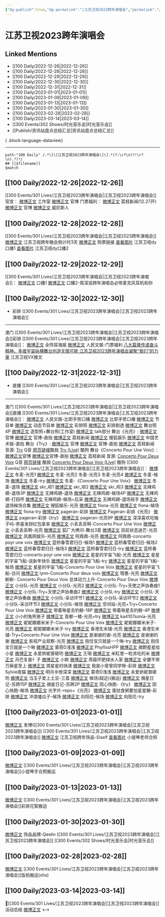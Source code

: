 ```yaml
---
{"dg-publish":true,"dg-permalink":"/江苏卫视2023跨年演唱会","permalink":"/江苏卫视2023跨年演唱会/","title":"江苏卫视2023跨年演唱会","created":"2022-12-30T17:24:18.000+08:00","updated":"2023-08-24T18:51:25.595+08:00"}
---
```


# 江苏卫视2023跨年演唱会

## Linked Mentions
- [[100 Daily/2022-12-26\|2022-12-26]]
- [[100 Daily/2022-12-28\|2022-12-28]]
- [[100 Daily/2022-12-29\|2022-12-29]]
- [[100 Daily/2022-12-30\|2022-12-30]]
- [[100 Daily/2022-12-31\|2022-12-31]]
- [[100 Daily/2023-01-01\|2023-01-01]]
- [[100 Daily/2023-01-09\|2023-01-09]]
- [[100 Daily/2023-01-13\|2023-01-13]]
- [[100 Daily/2023-01-30\|2023-01-30]]
- [[100 Daily/2023-02-28\|2023-02-28]]
- [[100 Daily/2023-03-14\|2023-03-14]]
- [[300 Events/302 Shows/时光音乐会\|时光音乐会]]
- [[Publish/资讯站盘点总结汇总\|资讯站盘点总结汇总]]

{ .block-language-dataview}

---

```expander
path:"100 Daily" /.*\[\[江苏卫视2023跨年演唱会\]\].*(?:\r?\n(?!\r?\n).*)*/
## [[$filename]]
$match
```
## [[100 Daily/2022-12-26\|2022-12-26]]
[[300 Events/301 Lives/江苏卫视2023跨年演唱会\|江苏卫视2023跨年演唱会]]官宣：
[微博正文](https://m.weibo.cn/7478855230/4850911543564924) 工作室
[微博正文](https://m.weibo.cn/1818087960/4850850734026229) 官博
门票福利：
[微博正文](https://m.weibo.cn/1796087453/4850576670332287) 荔枝新闻(12.27开)
[微博正文](https://m.weibo.cn/1818087960/4850533351298405) 官博
[微博正文](https://m.weibo.cn/1771716780/4850966064794711) 威尼斯人
## [[100 Daily/2022-12-28\|2022-12-28]]
[[300 Events/301 Lives/江苏卫视2023跨年演唱会\|江苏卫视2023跨年演唱会]]
[微博正文](https://m.weibo.cn/1818087960/4851739616882742) 江苏卫视跨年晚会倒计时3天
[微博正文](https://m.weibo.cn/1771716780/4851711422759105) 购票链接
[查看图片](https://wx3.sinaimg.cn/large/0088n2Pggy1h9jxfjnkmfj30ku112772.jpg) 江苏卫视dy口播1
[查看图片](https://wx2.sinaimg.cn/large/0088n2Pggy1h9jxfnsxz3j30ku112tba.jpg) 江苏卫视dy口播2
## [[100 Daily/2022-12-29\|2022-12-29]]
[[300 Events/301 Lives/江苏卫视2023跨年演唱会\|江苏卫视2023跨年演唱会]]：
[微博正文](https://m.weibo.cn/1818087960/4851956767793015) 口播1
[微博正文](https://m.weibo.cn/1818087960/4851960563896781) 口播2-周深说跨年演唱会必带麦克风耳机和你
## [[100 Daily/2022-12-30\|2022-12-30]]
  - 彩排 [[300 Events/301 Lives/江苏卫视2023跨年演唱会\|江苏卫视2023跨年演唱会]]
---
澳门 [[300 Events/301 Lives/江苏卫视2023跨年演唱会\|江苏卫视2023跨年演唱会]]彩排
[[300 Events/301 Lives/江苏卫视2023跨年演唱会\|江苏卫视2023跨年演唱会]]：
[微博正文](https://m.weibo.cn/1818087960/4852300285216033) 全阵容海报
[微博正文](https://m.weibo.cn/7362512027/4852405554126353) 人民文娱-门票福利
[八大篇章传递奋斗精神，多维宇宙纵横舞台创造无限可能 江苏卫视2023跨年演唱会凝聚“我们”的力量](https://weibo.cn/sinaurl?u=https%3A%2F%2Fmp.weixin.qq.com%2Fs%2F3hx75YkTCNW4dwcOnfieng%3Ffrom%3Dsinglemessage%26scene%3D1%26subscene%3D10000%26clicktime%3D1672396412%26enterid%3D1672396412) 江苏卫视VX推文
## [[100 Daily/2022-12-31\|2022-12-31]]
  - 直播 [[300 Events/301 Lives/江苏卫视2023跨年演唱会\|江苏卫视2023跨年演唱会]]
---
澳门 [[300 Events/301 Lives/江苏卫视2023跨年演唱会\|江苏卫视2023跨年演唱会]]直播
[[300 Events/301 Lives/江苏卫视2023跨年演唱会\|江苏卫视2023跨年演唱会]]：
[微博正文](https://m.weibo.cn/7362512027/4852685364265212) 人民文娱-比耶手势口播
[微博正文](https://m.weibo.cn/1818087960/4852700426277758) 比耶手势口播
[微博正文](https://m.weibo.cn/1818087960/4852714398559082) 节目单
[微博正文](https://m.weibo.cn/1818087960/4852722366682921) 动态节目单
[微博正文](https://m.weibo.cn/1818087960/4852774225317723) 彩排照
[微博正文](https://m.weibo.cn/1818087960/4852774753278124) 彩排剧透
[微博正文](https://m.weibo.cn/1818087960/4852905116435855) 舞台照4P
[微博正文](https://m.weibo.cn/7478855230/4852917897528628) 造型照+舞台照(工作室)
[微博正文](https://m.weibo.cn/6466290670/4852896279313581) talk部分
舞台《光亮》:
[微博正文](https://m.weibo.cn/1818087960/4852869583348366) 官博
[微博正文](https://m.weibo.cn/1818087960/4852886376553616) 官博-直拍
[微博正文](https://m.weibo.cn/1796087453/4852872141867261) 荔枝新闻
[微博正文](https://m.weibo.cn/1843633441/4852872125091175) 搜狐娱乐
[微博正文](http://weibo.com/1943724947/Mmft2yMXN) 中国艺术报-直拍
舞台《Try》:
[微博正文](https://m.weibo.cn/1818087960/4852881985899611) 官博
[微博正文](https://m.weibo.cn/1818087960/4852896984212811) 官博-直拍
[微博正文](https://m.weibo.cn/1796087453/4852884208359927) 荔枝新闻
音源:
[Try](https://weibo.cn/sinaurl?u=https%3A%2F%2Fc.y.qq.com%2Fbase%2Ffcgi-bin%2Fu%3F__%3DHeNlbkxlnPlc) Q音
[网页链接](https://weibo.cn/sinaurl?u=https%3A%2F%2Fm.kuwo.cn%2Fyinyue%2F256739212%3Ff%3Darphone%26t%3Dsinawb%26isstar%3D0%26loginuid%3DeRUhalWoIQpKVGMKo3dpLQ%3D%3D)酷我
[Try (Live)](https://weibo.cn/sinaurl?u=https%3A%2F%2Ft4.kugou.com%2Fsong.html%3Fid%3D5eDO93eB7V2) 酷狗
舞台《Concerto Pour Une Voix》:
[微博正文](https://m.weibo.cn/1818087960/4852882090759710)官博
[微博正文](https://m.weibo.cn/1818087960/4852897499587814)官博-直拍
[微博正文](https://m.weibo.cn/1796087453/4852884208359927) 荔枝新闻
音源:
[Concerto Pour Deux Voix](https://weibo.cn/sinaurl?u=https%3A%2F%2Fc.y.qq.com%2Fbase%2Ffcgi-bin%2Fu%3F__%3DKv14zrxlnrkp) Q音
[网页链接](https://weibo.cn/sinaurl?u=https%3A%2F%2Fm.kuwo.cn%2Fyinyue%2F256739440%3Ff%3Darphone%26t%3Dsinawb%26isstar%3D0%26loginuid%3DeRUhalWoIQpKVGMKo3dpLQ%3D%3D) 酷我
[Concerto Pour Deux Voix (Live)](https://weibo.cn/sinaurl?u=https%3A%2F%2Ft1.kugou.com%2Fsong.html%3Fid%3D5eE3JeeB7V2) 酷狗
[[300 Events/301 Lives/江苏卫视2023跨年演唱会\|江苏卫视2023跨年演唱会]]：
[微博正文](https://m.weibo.cn/1825651663/4852871286496578) 冬麦-光亮1
[微博正文](https://m.weibo.cn/1825651663/4852888629681049) 冬麦-光亮2
[](https://m.weibo.cn/1825651663/4852892899741922) 冬麦-光亮3
[](https://m.weibo.cn/1825651663/4852896476961974) 冬麦-光亮4
[微博正文](https://m.weibo.cn/1825651663/4852896958527801) 冬麦-候场
[微博正文](https://m.weibo.cn/1825651663/4852898767313912) 冬麦-try
[微博正文](https://m.weibo.cn/1825651663/4852897721878782) 冬麦-《Concerto Pour Une Voix》
[微博正文](https://m.weibo.cn/1825651663/4852903719739173) 冬麦-退场
[微博正文](https://m.weibo.cn/6433509682/4852871289381270) skr_呗1
[微博正文](https://m.weibo.cn/6433509682/4852887446626994) skr_呗2
[微博正文](https://m.weibo.cn/6433509682/4852903733373816) skr_呗3
[微博正文](https://m.weibo.cn/7495641082/4852880378962102) 无辣鸡翅-退场3P
[微博正文](https://m.weibo.cn/7495641082/4852884821521114) 无辣鸡翅-退场
[微博正文](https://m.weibo.cn/7495641082/4852881637251486) 无辣鸡翅-候场4P
[微博正文](https://m.weibo.cn/7495641082/4852885730377476) 无辣鸡翅-打招呼
[微博正文](https://m.weibo.cn/7495641082/4852928638097520) 无辣鸡翅-候场+后采
[微博正文](https://m.weibo.cn/7495641082/4852926479076769) 无辣鸡翅-退场摇手
[微博正文](https://m.weibo.cn/7495641082/4852968178320748) 退场候场合集
[微博正文](https://m.weibo.cn/1843633441/4852883474088501) 搜狐娱乐-光亮
[微博正文](https://m.weibo.cn/6094800264/4852872946653783) fiona-光亮
[微博正文](https://m.weibo.cn/6094800264/4852901699126319) fiona-候场
[微博正文](https://m.weibo.cn/6094800264/4852924729003422) fiona-try
[微博正文](https://m.weibo.cn/7633014126/4852894799502868) pageran-彩排
[微博正文](https://m.weibo.cn/7633014126/4853573060659335) Pageran-彩排《光亮》
[微博正文](https://m.weibo.cn/7633014126/4853429430913159) pageran-彩排《try》
[微博正文](https://m.weibo.cn/7633014126/4853574901695295) pageran-光亮9P
[微博正文](https://m.weibo.cn/6573310682/4852889447581279) 深深喜欢吃柚子吗-恭喜发财红包拿来
[微博正文](https://m.weibo.cn/1678896540/4852895293378402) 小丢丢丢啊-Concerto Pour Une Voix
[微博正文](https://m.weibo.cn/1678896540/4852887575856949) 小丢丢丢啊-光亮
[微博正文](https://m.weibo.cn/6525010965/4852906135650799) 狐厂大拷问-舞台3首
[微博正文](https://m.weibo.cn/1774358264/4852894249254948) 目前状态迷芒-光亮
[微博正文](https://m.weibo.cn/1900552512/4852871272600854) 凤凰网娱乐-光亮
[微博正文](https://m.weibo.cn/3167588042/4852918145254732) 阿鼎鼎-光亮
[微博正文](https://m.weibo.cn/3167588042/4852920535484767) 阿鼎鼎-concerto poyr une voix
[微博正文](https://m.weibo.cn/1926072985/4852917729757067) 蓝桥春雪君归日-候场1
[微博正文](https://m.weibo.cn/1926072985/4852919726248288) 蓝桥春雪君归日-候场2
[微博正文](https://m.weibo.cn/1926072985/4852919080325353) 蓝桥春雪君归日-候场3
[微博正文](https://m.weibo.cn/1926072985/4852932497375318) 蓝桥春雪君归日-try
[微博正文](https://m.weibo.cn/1926072985/4852919159491189) 蓝桥春雪君归日-concerto poyr une voix
[微博正文](https://m.weibo.cn/7573664941/4852882790945179) 星星的宇宙飞船-光亮
[微博正文](https://m.weibo.cn/7684559488/4852918366767168) 星星的宇宙飞船-说新年快乐
[微博正文](https://m.weibo.cn/7684559488/4852921768870457) 星星的宇宙飞船-try
[微博正文](https://m.weibo.cn/7684559488/4852927606820659) 星星的宇宙飞船-候场
[微博正文](https://m.weibo.cn/7684559488/4852941569395501) 星星的宇宙飞船-Concerto Pour Une Voix
[微博正文](https://m.weibo.cn/7684559488/4852934375900470) 星星的宇宙飞船-访问
[微博正文](https://m.weibo.cn/6278506115/4852924452177947) lynn-Concerto Pour deux voix
[微博正文](https://m.weibo.cn/1974645070/4852937850096629) 喂惠-光亮
[微博正文](https://m.weibo.cn/6513320146/4852945110434181) 断断- Concerto Pour Deux Voix
[](https://m.weibo.cn/1742767895/4852958443077956) 总体动力上升-Concerto Pour Deux Voix
[微博正文](https://m.weibo.cn/5516625428/4853041575239057) 小分队-光亮
[微博正文](https://m.weibo.cn/5516625428/4853023735556806) 小分队-光亮2
[微博正文](https://m.weibo.cn/5516625428/4853047861450877) 小分队-Try+天使之声协奏曲1
[微博正文](https://m.weibo.cn/5516625428/4853036822823455) 小分队-Try+天使之声协奏曲2
[微博正文](https://m.weibo.cn/5516625428/4853139821562764) 小分队-try
[微博正文](https://m.weibo.cn/5516625428/4853143228383505) 小分队-天使之声协奏曲
[微博正文](https://m.weibo.cn/5516625428/4853060377775143) 小分队-采访环节1
[微博正文](https://m.weibo.cn/5516625428/4853081533056852) 小分队-采访环节2
[微博正文](https://m.weibo.cn/5516625428/4853151956211761) 小分队-采访环节3
[微博正文](https://m.weibo.cn/5516625428/4853145328948731) 小分队-候场
[微博正文](https://m.weibo.cn/7183015833/4853040207365169) 空间站-光亮+Try+Concerto Pour Une Voix
[微博正文](https://m.weibo.cn/3246571812/4853022720793029) 带着啾星去钓鲸-18P
[微博正文](https://m.weibo.cn/3246571812/4852946271210238) 带着啾星去钓鲸-4P
[微博正文](https://m.weibo.cn/6925005702/4853051343510655) 小小的兔熊崽子
[微博正文](https://m.weibo.cn/3314422837/4852910934725305) 首都一橘-光亮+try
[微博正文](https://m.weibo.cn/1752327670/4852912028910341) ka4107sonia-光亮
[微博正文](https://m.weibo.cn/1848110183/4853060498888205) 妮妮娜娜米米子-Concerto Pour Une Voix
[微博正文](https://m.weibo.cn/1848110183/4853068107090492) 妮妮娜娜米米子-光亮
[微博正文](https://m.weibo.cn/1848110183/4852909315459133) 妮妮娜娜米米子-try
[微博正文](https://m.weibo.cn/7150372189/4852941922501417) 香港生米铺-光亮
[微博正文](https://m.weibo.cn/7150372189/4853084360546441) 香港生米铺-Try+Concerto Pour Une Voix
[微博正文](https://m.weibo.cn/6807334275/4852891879477340) 是谢谢的谢-光亮
[微博正文](https://m.weibo.cn/6807334275/4852912934621643) 是谢谢的谢
[微博正文](https://m.weibo.cn/6502685025/4852892303627258) 影视产业观察-光亮
[微博正文](https://m.weibo.cn/1913619107/4853022192051165) 抱住宝贝就是一个啾-try
[微博正文](https://m.weibo.cn/1913619107/4853054447551847) 抱住宝贝就是一个啾
[微博正文](https://m.weibo.cn/5710850364/4852892735902698) 蒙奇D浅浅
[微博正文](https://m.weibo.cn/5411965582/4852888360461730) PhyllissHPP
[微博正文](https://m.weibo.cn/5823086266/4852900105295423) 摘颗星星给小星
[微博正文](https://m.weibo.cn/6473083202/4853040609501469) 永爱娇妮普砸叻
[微博正文](https://m.weibo.cn/7390153407/4853026660294154) 王珝
[微博正文](https://m.weibo.cn/7055738391/4852885445677328) 米缸里一粒贪吃的米
[微博正文](https://m.weibo.cn/1750321044/4852902064300550) 月巴豸苗亻子
[微博正文](https://m.weibo.cn/7440131846/4852933995532066) 小默
[微博正文](https://m.weibo.cn/5421898793/4853055710040618) 燕瘦环肥绿水人家
[微博正文](https://m.weibo.cn/7788055944/4853032812025308) 全健不带万揪星至上
[微博正文](https://m.weibo.cn/5108808723/4852918497581044) 周星星的快递
[微博正文](https://m.weibo.cn/7602573299/4852921634652769) 我是小曾曾同学呀-彩排
[微博正文](https://m.weibo.cn/7154299606/4852934384289871) Sylvie夜猫
[微博正文](https://m.weibo.cn/1791394053/4852941586174799) 明月半倚深深
[微博正文](https://m.weibo.cn/5710850364/4852893931279817) 蒙奇D浅浅
[微博正文](https://m.weibo.cn/6473083202/4853045806762932) 永爱娇妮普砸叻
[微博正文](https://m.weibo.cn/7758444177/4853113616078374) 当玉子爱上土豆-三首
[微博正文](https://m.weibo.cn/6433509682/4853026982989707) 候场(超近)(搬运)
[微博正文](https://m.weibo.cn/6859101100/4853213562669409) 摘星日记-苏跨15P
[微博正文](https://m.weibo.cn/6859101100/4852896472250128) 摘星日记-苏跨2P
[微博正文](https://m.weibo.cn/2172350470/4853486581448748) 田心快跑-《try》
[微博正文](https://m.weibo.cn/2172350470/4853566244659363) 田心快跑-候场
[微博正文](https://m.weibo.cn/7457378907/4853452431950749) 光字片-repo+《光亮》
[微博正文](https://m.weibo.cn/6048634807/4853259389639061) 蛋挞食粥要加星星糖-彩排
[微博正文](https://m.weibo.cn/7491153604/4853095409125863) 冲浪嗑瓜子-候场
[微博正文](https://m.weibo.cn/7082623163/4853225235158902) 向阳花-候场
[微博正文](https://m.weibo.cn/7082623163/4853213415871776) 向阳花-try
## [[100 Daily/2023-01-01\|2023-01-01]]
[微博正文](https://m.weibo.cn/1736988591/4852906622196029) 发博([[300 Events/301 Lives/江苏卫视2023跨年演唱会\|江苏卫视2023跨年演唱会]])
[[300 Events/301 Lives/江苏卫视2023跨年演唱会\|江苏卫视2023跨年演唱会]]
[微博正文](https://m.weibo.cn/7795445846/4853131073296229) 江苏卫视跨年饰品-Siself
[查看图片](https://wx2.sinaimg.cn/large/0088n2Pggy1h9ol4uzc29j30qk1b8nkj.jpg) 小提琴老师合照
## [[100 Daily/2023-01-09\|2023-01-09]]
[微博正文](https://m.weibo.cn/5122158435/4855969819924049) [[300 Events/301 Lives/江苏卫视2023跨年演唱会\|江苏卫视2023跨年演唱会]]小提琴手合照搬运
## [[100 Daily/2023-01-13\|2023-01-13]]
[微博正文](https://m.weibo.cn/6433509682/4857540459889866) [[300 Events/301 Lives/江苏卫视2023跨年演唱会\|江苏卫视2023跨年演唱会]]彩排花絮搬运
## [[100 Daily/2023-01-30\|2023-01-30]]
[微博正文](https://m.weibo.cn/2911940961/4863636021186739) 饰品品牌-Qeelin [[300 Events/301 Lives/江苏卫视2023跨年演唱会\|江苏卫视2023跨年演唱会]] [[300 Events/302 Shows/时光音乐会\|时光音乐会]]
## [[100 Daily/2023-02-28\|2023-02-28]]
[微博正文](https://weibo.com/detail/4874041741803614) [[300 Events/301 Lives/江苏卫视2023跨年演唱会\|江苏卫视2023跨年演唱会]]饭拍搬运(xhs) ​​​

## [[100 Daily/2023-03-14\|2023-03-14]]
🌟[[300 Events/301 Lives/江苏卫视2023跨年演唱会\|江苏卫视2023跨年演唱会]]活动总结 [微博正文](https://weibo.com/6466290670/4879203973467381)
<-->
